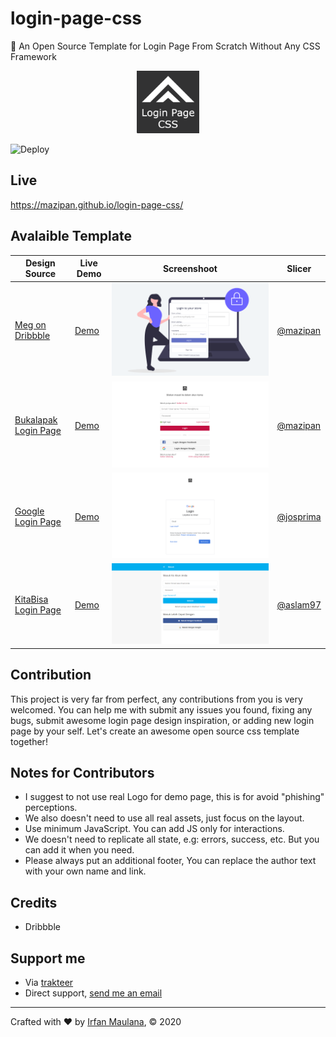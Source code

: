 # login-page-css

🔐 An Open Source Template for Login Page From Scratch Without Any CSS Framework

<p align="center">
 <img src="src/assets/logo.png" width="100"/>
</p>

![Deploy](https://github.com/mazipan/login-page-css/workflows/Deploy/badge.svg?branch=master)

## Live

https://mazipan.github.io/login-page-css/

## Avalaible Template

| Design Source | Live Demo | Screenshoot | Slicer |
|---|---|---|---|
| [Meg on Dribbble](https://dribbble.com/shots/3666951-Log-in-to-your-store) |  [Demo](https://mazipan.github.io/login-page-css/01-shopify/index.html) | ![](screenshoots/01-shopify.png) | [@mazipan](https://github.com/mazipan/) |
| [Bukalapak Login Page](https://www.bukalapak.com/login) |  [Demo](https://mazipan.github.io/login-page-css/02-bukalapak/index.html) | ![](screenshoots/02-bukalapak.png) | [@mazipan](https://github.com/mazipan/) |
| [Google Login Page](https://www.google.co.id/login) |  [Demo](https://mazipan.github.io/login-page-css/03-google/index.html) | ![](screenshoots/03-google.png) | [@josprima](https://github.com/josprima/) |
| [KitaBisa Login Page](https://kitabisa.com/login) |  [Demo](https://mazipan.github.io/login-page-css/04-kitabisa/index.html) | ![](screenshoots/04-kitabisa.png) | [@aslam97](https://github.com/aslam97/) |


## Contribution

This project is very far from perfect, any contributions from you is very welcomed. You can help me with submit any issues you found, fixing any bugs, submit awesome login page design inspiration, or adding new login page by your self.
Let's create an awesome open source css template together!

## Notes for Contributors

- I suggest to not use real Logo for demo page, this is for avoid "phishing" perceptions.
- We also doesn't need to use all real assets, just focus on the layout.
- Use minimum JavaScript. You can add JS only for interactions.
- We doesn't need to replicate all state, e.g: errors, success, etc. But you can add it when you need.
- Please always put an additional footer, You can replace the author text with your own name and link.

## Credits

- Dribbble

## Support me

- Via [trakteer](https://trakteer.id/mazipan)
- Direct support, [send me an email](mailto:mazipanneh@gmail.com)

---

Crafted with ❤️ by [Irfan Maulana](https://mazipan.space/), © 2020 
